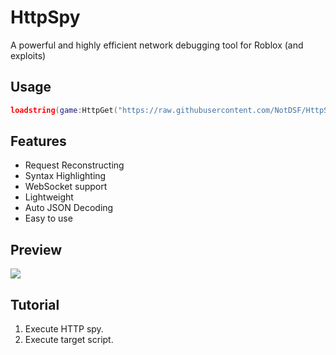 # HttpSpy
A powerful and highly efficient network debugging tool for Roblox (and exploits)

## Usage
```lua
loadstring(game:HttpGet("https://raw.githubusercontent.com/NotDSF/HttpSpy/main/init.lua"))();
```

## Features
- Request Reconstructing
- Syntax Highlighting
- WebSocket support
- Lightweight
- Auto JSON Decoding
- Easy to use

## Preview
![](https://cdn.avonis.app/15eebac9.png)

## Tutorial
1. Execute HTTP spy.
2. Execute target script.
